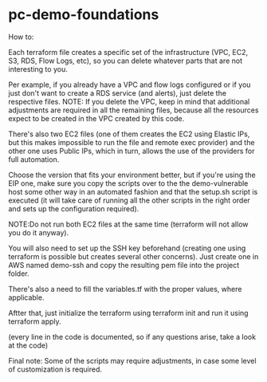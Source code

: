 # pc-demo-foundations

How to:

Each terraform file creates a specific set of the infrastructure (VPC, EC2, S3, RDS, Flow Logs, etc), so you can delete whatever parts that are not interesting to you. 

Per example, if you already have a VPC and flow logs configured or if you just don't want to create a RDS service (and alerts), just delete the respective files. 
NOTE: If you delete the VPC, keep in mind that additional adjustments are required in all the remaining files, because all the resources expect to be created in the VPC created by this code.

There's also two EC2 files (one of them creates the EC2 using Elastic IPs, but this makes impossible to run the file and remote exec provider) and the other one uses Public IPs, which in turn, allows the use of the providers for full automation.

Choose the version that fits your environment better, but if you're using the EIP one, make sure you copy the scripts over to the the demo-vulnerable host some other way in an automated fashion and that the setup.sh script is executed (it will take care of running all the other scripts in the right order and sets up the configuration required). 

NOTE:Do not run both EC2 files at the same time (terraform will not allow you do it anyway).

You will also need to set up the SSH key beforehand (creating one using terraform is possible but creates several other concerns). Just create one in AWS named demo-ssh and copy the resulting pem file into the project folder.

There's also a need to fill the variables.tf with the proper values, where applicable.

Aftter that, just initialize the terraform using terraform init and run it using terraform apply.

(every line in the code is documented, so if any questions arise, take a look at the code)

Final note: Some of the scripts may require adjustments, in case some level of customization is required.
